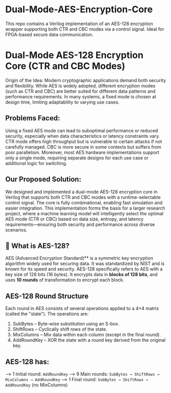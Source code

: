 # Dual-Mode-AES-Encryption-Core
This repo contains a Verilog implementation of an AES-128 encryption wrapper supporting both CTR and CBC modes via a control signal. Ideal for FPGA-based secure data communication.

# Dual-Mode AES-128 Encryption Core (CTR and CBC Modes)


Origin of the Idea:
Modern cryptographic applications demand both security and flexibility. While AES is widely adopted, different encryption modes (such as CTR and CBC) are better suited for different data patterns and performance requirements. In many systems, a fixed mode is chosen at design time, limiting adaptability to varying use cases.

## Problems Faced:
Using a fixed AES mode can lead to suboptimal performance or reduced security, especially when data characteristics or latency constraints vary. CTR mode offers high throughput but is vulnerable to certain attacks if not carefully managed. CBC is more secure in some contexts but suffers from poor parallelism. Moreover, most AES hardware implementations support only a single mode, requiring separate designs for each use case or additional logic for switching.

## Our Proposed Solution:
We designed and implemented a dual-mode AES-128 encryption core in Verilog that supports both CTR and CBC modes with a runtime-selectable control signal. The core is fully combinational, enabling fast simulation and easier integration. This implementation forms the basis for a larger research project, where a machine learning model will intelligently select the optimal AES mode (CTR or CBC) based on data size, entropy, and latency requirements—ensuring both security and performance across diverse scenarios.


## 🔐 What is AES-128?

AES (Advanced Encryption Standard)** is a symmetric key encryption algorithm widely used for securing data. It was standardized by NIST and is known for its speed and security. AES-128 specifically refers to AES with a key size of 128 bits (16 bytes). It encrypts data in **blocks of 128 bits**, and uses **10 rounds** of transformation to encrypt each block.



## AES-128 Round Structure

Each round in AES consists of several operations applied to a 4×4 matrix (called the "state"). The operations are:

1. SubBytes – Byte-wise substitution using an S-box.
2. ShiftRows – Cyclically shift rows of the state.
3. MixColumns – Mix data within each column (except in the final round).
4. AddRoundKey – XOR the state with a round key derived from the original key.

## AES-128 has:

--> 1 Initial round: `AddRoundKey`
--> 9 Main rounds: `SubBytes → ShiftRows → MixColumns → AddRoundKey`
--> 1 Final round: `SubBytes → ShiftRows → AddRoundKey` (no MixColumns)
